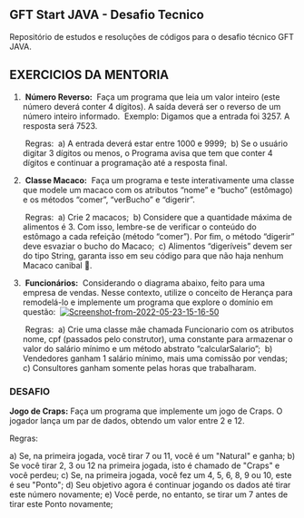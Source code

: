 ## GFT Start JAVA - Desafio Tecnico



Repositório de estudos e resoluções de códigos para o desafio técnico GFT JAVA.



##  EXERCICIOS DA MENTORIA 

1. ​	**Número Reverso:**
   ​	Faça um programa que leia um valor inteiro (este número deverá conter 4
    dígitos). A saída deverá ser o reverso de um número inteiro informado.
   ​	Exemplo: Digamos que a entrada foi 3257. A resposta será 7523.

   ​	Regras:
   ​		a) A entrada deverá estar entre 1000 e 9999;
   ​		b) Se o usuário digitar 3 dígitos ou menos, o Programa avisa que tem 
   que conter 4 dígitos e continuar a programação até a resposta final.

2. ​	**Classe Macaco:**
   ​	Faça um programa e teste interativamente uma classe que modele um 
   macaco com os atributos “nome” e “bucho” (estômago) e os métodos 
   “comer”, “verBucho” e “digerir”.

   ​		Regras:
   ​		a) Crie 2 macacos; 
   ​		b) Considere que a quantidade máxima de alimentos é 3. Com isso, 
   lembre-se de verificar o conteúdo do estômago a cada refeição (método 
   “comer”). Por fim, o método “digerir” deve esvaziar o bucho do Macaco; 
   ​		c) Alimentos “digeríveis” devem ser do tipo String, garanta isso em seu código para que não haja nenhum Macaco canibal 🙈.

3. ​	**Funcionários:**
   ​	Considerando o diagrama abaixo, feito para uma empresa de vendas. Nesse
    contexto, utilize o conceito de Herança para remodelá-lo e implemente 
   um programa que explore o domínio em questão:
   ​	[![Screenshot-from-2022-05-23-15-16-50](https://camo.githubusercontent.com/fe230dade5f0705930c888a295ab4c8d5d6418f58f4aab21b032aca55179ed6b/68747470733a2f2f692e6962622e636f2f487a356330387a2f53637265656e73686f742d66726f6d2d323032322d30352d32332d31352d31362d35302e706e67)](https://imgbb.com/)

   ​	Regras:
   ​	a) Crie uma classe mãe chamada Funcionario com os atributos nome, cpf 
   (passados pelo construtor), uma constante para armazenar o valor do 
   salário mínimo e um método abstrato “calcularSalario”; 
   ​	b) Vendedores ganham 1 salário mínimo, mais uma comissão por vendas; 
   ​	c) Consultores ganham somente pelas horas que trabalharam. 

### 

###  DESAFIO 

**Jogo de Craps:**
Faça um programa que implemente um jogo de Craps. O jogador lança um par de dados, obtendo um valor entre 2 e 12.

Regras:

a) Se, na primeira jogada, você tirar 7 ou 11, você é um "Natural" e ganha;
b) Se você tirar 2, 3 ou 12 na primeira jogada, isto é chamado de "Craps" e você perdeu;
c) Se, na primeira jogada, você fez um 4, 5, 6, 8, 9 ou 10, este é seu "Ponto";
d) Seu objetivo agora é continuar jogando os dados até tirar este número novamente;
e) Você perde, no entanto, se tirar um 7 antes de tirar este Ponto novamente;

## 
